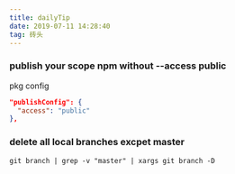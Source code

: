 ```yaml
---
title: dailyTip
date: 2019-07-11 14:28:40
tag: 砖头
---
```


### publish your scope npm without --access public

pkg config

```json
"publishConfig": {
  "access": "public"
},
```


### delete all local branches excpet master

`git branch | grep -v "master" | xargs git branch -D`